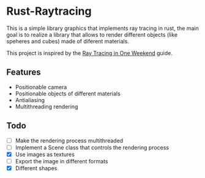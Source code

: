 # Rust-Raytracing
This is a simple library graphics that implements ray tracing in rust, the main goal is to realize a library that allows to render different objects (like speheres and cubes) made of diferent materials.

This project is inspired by the [Ray Tracing in One Weekend](https://raytracing.github.io/) guide.

## Features

- Positionable camera
- Positionable objects of different materials
- Antialiasing
- Multithreading rendering

## Todo
- [ ] Make the rendering process multithreaded
- [ ] Implement a Scene class that controls the rendering process
- [x] Use images as textures
- [ ] Export the image in different formats
- [x] Different shapes
